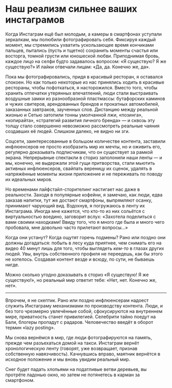 
# Наш реализм сильнее ваших инстаграмов

Когда Инстаграм ещё был молодым, а камеры в смартфонах уступали зеркалкам, мы полюбили фотографировать себя. Фиксируя каждый момент, мы стремились ухватить ускользающее время кончиками пальцев, пытались (пусть и тщетно) сохранить моменты счастья или восторга, томной грусти или юношеской любви. Приподнимая бровь, каждое лицо на селфи будто задавалось вопросом: «Я существую? Я же существую?» И лайки отвечали лицам: «Да, да. Конечно же, да».

Пока мы фотографировались, придя в красивый ресторан, я оставался спокоен. Но как только некоторые из нас принялись ходить в красивые рестораны, чтобы пофоткаться, я насторожился. Вместо того, чтобы хранить отпечатки утерянных впечатлений, люди стали выстраивать воздушные замки из разнообразной пластмассы: бутафорских каминов и чужих свитеров, арендованных брендов и прокатных автомобилей, заказанных завтраков, заученных слов. Дистанцию между реальной жизнью и Сетью затопили тонны умолчанной лжи, «позинга», «копирайта», «стратегий развития личного бренда» — и сквозь эту толщу стало совершенно невозможно рассмотреть реальные чаяния создавших её людей. Слишком далеко, не видно ни зги.

Соцсети, заинтересованные в большом количестве контента, заставили инфлюенсеров не просто изобразить мир их мечты, но и оживить его, регулярно доказывать подписчикам, что он существует за рамкой экрана. Непрерывные спектакли в сториз заполонили наши ленты — и мы, конечно, не выдержали этой гущи притворства, стали мьютить активных инфлюенсеров, свайпать вереницу их сценок, удалять в напряжённые моменты жизни приложение и не переживать по поводу их идеальных миров.

Но временами лайфстайл-сторителинг настигает нас даже в реальности. Заходя в популярные кофейни, я замечаю, как люди, едва заказав напитки, тут же достают смартфоны, выпрямляют осанку,  принимают чарующий вид. Вздохнув, я погружаюсь в ленту их Инстаграма. Иногда мне кажется, что кто-то из них сольётся с виртуальностью воедино, заговорит вслух: «Захотела поделиться с вами своими находками! Ввиду того, что я много где была и много чего пробовала, мне довольно часто прилетают вопросы…»

Когда они устанут? Когда ощутят горечь подмены? Рано или поздно они должны догадаться: побыть в лесу куда приятнее, чем снимать его на видео 40 минут лишь для того, чтобы выглядеть _кем-то_ в глазах других людей. Увы, внутрь собственного профиля не переедешь, как бы этого не хотелось. Создавая контент везде и всюду, по сути, не бываешь нигде.

Можно сколько угодно доказывать в сториз «Я существую! Я же существую!», но реальный мир ответит тебе: «Нет, нет. Конечно же, нет».

---- 

Впрочем, я не скептик. Рано или поздно инфлюенсерам надоест служить Инстаграму механизмами по производству контента. Люди, и без того чрезмерно увлечённые собой, сфокусируются на внутреннем мире, приватность станет привилегией. Селебрити тайно поедут на Бали, блогеры пропадут с радаров. Человечество введёт в оборот термин «lazy posting». 

Мы снова вернёмся в мир, где люди фотографируются на память, прежде чем разъехаться домой на такси. Инстаграм вернёт хронологическую ленту (говорят, уже возвращает, признав собственную навязчивость). Качнувшись вправо, маятник вернётся в исходное положение и мы вновь увидим реальный мир.

Снег будет падать хлопьями на податливые ветви деревьев, вы протрёте ладонью окно, но затем не потянетесь в карман за смартфоном.
